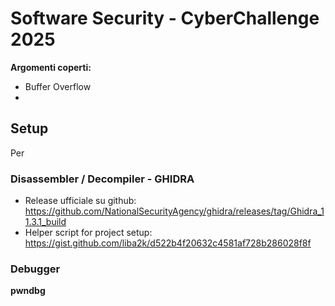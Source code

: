 # Software Security - CyberChallenge 2025
**Argomenti coperti:**
- Buffer Overflow
- 

## Setup
Per 


### Disassembler / Decompiler - **GHIDRA**
- Release ufficiale su github: https://github.com/NationalSecurityAgency/ghidra/releases/tag/Ghidra_11.3.1_build 
- Helper script for project setup: https://gist.github.com/liba2k/d522b4f20632c4581af728b286028f8f

### Debugger
**pwndbg**